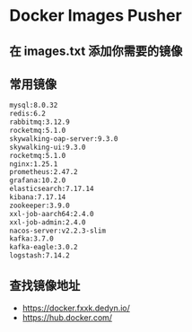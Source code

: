 # Docker Images Pusher

## 在 images.txt 添加你需要的镜像

## 常用镜像
```bash
mysql:8.0.32
redis:6.2
rabbitmq:3.12.9
rocketmq:5.1.0
skywalking-oap-server:9.3.0
skywalking-ui:9.3.0
rocketmq:5.1.0
nginx:1.25.1
prometheus:2.47.2
grafana:10.2.0
elasticsearch:7.17.14
kibana:7.17.14
zookeeper:3.9.0
xxl-job-aarch64:2.4.0
xxl-job-admin:2.4.0
nacos-server:v2.2.3-slim
kafka:3.7.0
kafka-eagle:3.0.2
logstash:7.14.2

```

## 查找镜像地址

- https://docker.fxxk.dedyn.io/
- https://hub.docker.com/ 
